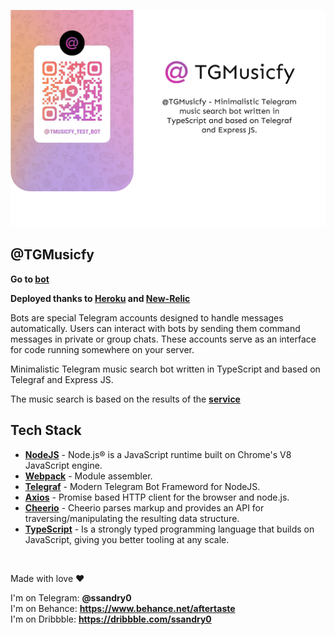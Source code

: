 ![Logo](md/newMD.png "Logo")

## @TGMusicfy

**Go to [bot]**

**Deployed thanks to [Heroku] and [New-Relic]**

Bots are special Telegram accounts designed to handle messages automatically. Users can interact with bots by sending them command messages in private or group chats. These accounts serve as an interface for code running somewhere on your server.

Minimalistic Telegram music search bot written in TypeScript and based on Telegraf and Express JS.

The music search is based on the results of the **[service]**

## Tech Stack

- **[NodeJS]** - Node.js® is a JavaScript runtime built on Chrome's V8 JavaScript engine.
- **[Webpack]** - Module assembler.
- **[Telegraf]** - Modern Telegram Bot Frameword for NodeJS.
- **[Axios]** - Promise based HTTP client for the browser and node.js.
- **[Cheerio]** - Cheerio parses markup and provides an API for traversing/manipulating the resulting data structure.
- **[TypeScript]** - Is a strongly typed programming language that builds on JavaScript, giving you better tooling at any scale.

<br />

Made with love ❤️

I'm on Telegram: **@ssandry0** \
I'm on Behance: **https://www.behance.net/aftertaste** \
I'm on Dribbble: **https://dribbble.com/ssandry0**

[nodejs]: https://nodejs.org/en/
[telegraf]: https://telegraf.js.org/v3#/
[heroku]: https://dashboard.heroku.com/
[new-relic]: https://newrelic.com/
[axios]: https://newrelic.com/
[webpack]: https://webpack.js.org/
[service]: https://downloadmusicvk.ru/
[cheerio]: https://www.npmjs.com/package/cheerio
[typescript]: https://www.typescriptlang.org/
[expressjs]: https://www.typescriptlang.org/
[bot]: https://t.me/tmusicfy_test_bot
